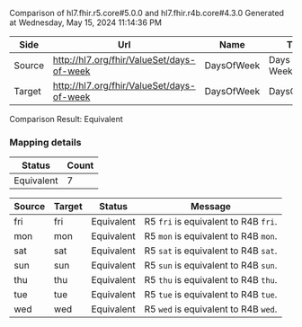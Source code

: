 Comparison of hl7.fhir.r5.core#5.0.0 and hl7.fhir.r4b.core#4.3.0
Generated at Wednesday, May 15, 2024 11:14:36 PM

| Side | Url | Name | Title | Description |
| --- | --- | --- | --- | --- |
| Source | http://hl7.org/fhir/ValueSet/days-of-week | DaysOfWeek | Days Of Week | The days of the week. |
| Target | http://hl7.org/fhir/ValueSet/days-of-week | DaysOfWeek | DaysOfWeek | The days of the week. |


Comparison Result: Equivalent


### Mapping details

| Status | Count |
| ------ | ----- |
Equivalent | 7 |


| Source | Target | Status | Message |
| ------ | ------ | ------ | ------- |
| fri | fri | Equivalent | R5 `fri` is equivalent to R4B `fri`. |
| mon | mon | Equivalent | R5 `mon` is equivalent to R4B `mon`. |
| sat | sat | Equivalent | R5 `sat` is equivalent to R4B `sat`. |
| sun | sun | Equivalent | R5 `sun` is equivalent to R4B `sun`. |
| thu | thu | Equivalent | R5 `thu` is equivalent to R4B `thu`. |
| tue | tue | Equivalent | R5 `tue` is equivalent to R4B `tue`. |
| wed | wed | Equivalent | R5 `wed` is equivalent to R4B `wed`. |

